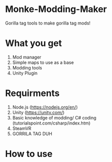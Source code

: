 # Monke-Modding-Maker
Gorilla tag tools to make gorilla tag mods!

# What you get
1. Mod manager
2. Simple maps to use as a base
3. Modding tools
4. Unity Plugin


# Requirments
1. Node.js (https://nodejs.org/en/)
2. Unity (https://unity.com/)
3. Basic knowledge of modding/ C# coding (tutorialspoint.com/csharp/index.htm)
4. SteamVR
5. GORRILA TAG DUH
# How to use
